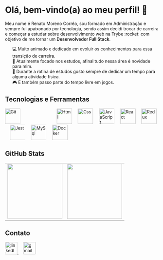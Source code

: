 # Olá, bem-vindo(a) ao meu perfil! 👋

<p>Meu nome é Renato Moreno Corrêa, sou formado em Administração e sempre fui apaixonado por tecnologia, sendo assim decidi trocar de carreira e começar a estudar sobre desenvolvimento web na Trybe :rocket: com objetivo de me tornar um <b>Desenvolvedor Full Stack</b>.</p>

<ul style="list-style-type:none">
  <li>💻 Muito animado e dedicado em evoluir os conhecimentos para essa transição de carreira.</li>
  <li>📖 Atualmente focado nos estudos, afinal tudo nessa área é novidade para mim.</li>
  <li>🏃 Durante a rotina de estudos gosto sempre de dedicar um tempo para alguma atividade física.</li>
  <li>🎮 E também passo parte do tempo livre em jogos.</li>
</ul>

## Tecnologias e Ferramentas
<div>
  <img alt="Git" height="50" width="50" style="margin-right: 100px;" src="https://cdn.jsdelivr.net/gh/devicons/devicon/icons/git/git-original.svg">
  &nbsp
  &nbsp
  <img alt="Html" height="50" width="50" src="https://cdn.jsdelivr.net/gh/devicons/devicon/icons/html5/html5-original.svg">
  &nbsp
  &nbsp
  <img alt="Css" height="50" width="50" src="https://cdn.jsdelivr.net/gh/devicons/devicon/icons/css3/css3-original.svg">
  &nbsp
  &nbsp
  <img alt="JavaScript" height="50" width="50" src="https://cdn.jsdelivr.net/gh/devicons/devicon/icons/javascript/javascript-original.svg">
  &nbsp
  &nbsp
  <img alt="React" height="50" width="50" src="https://cdn.jsdelivr.net/gh/devicons/devicon/icons/react/react-original.svg">
  &nbsp
  &nbsp
  <img alt="Redux" height="50" width="50" src="https://cdn.jsdelivr.net/gh/devicons/devicon/icons/redux/redux-original.svg">
  &nbsp
  &nbsp
  <img alt="Jest" height="50" width="50" src="https://cdn.jsdelivr.net/gh/devicons/devicon/icons/jest/jest-plain.svg">
  &nbsp
  &nbsp
  <img alt="MySql" height="50" width="50" src="https://cdn.jsdelivr.net/gh/devicons/devicon/icons/mysql/mysql-original-wordmark.svg">
  &nbsp
  &nbsp
  <img alt="Docker" height="50" width="50" src="https://cdn.jsdelivr.net/gh/devicons/devicon/icons/docker/docker-original.svg" />
</div>

## GitHub Stats
<table>
  <tr>
    <td>
      <a href="https://github.com/ree1moreno" target="_blank">
        <img align="center" height="180em" src="https://github-readme-stats.vercel.app/api?username=ree1moreno&show_icons=true&theme=vision-friendly-dark&include_all_commits=true&count_private=true" />
      </a>
    </td>
    <td>
      <a href="https://github.com/ree1moreno" target="_blank" target="_blank">
        <img align="center" height="180em" src="https://github-readme-stats.vercel.app/api/top-langs/?username=ree1moreno&layout=compact&langs_count=7&theme=vision-friendly-dark" />
      </a>
    </td>
  </tr>
</table>

## Contato
<div>
  <a href="https://www.linkedin.com/in/reemoreno/" target="_blank" style="margin_right: 100px">
    <img width="40px" alt="linkedIn" src="https://cdn.jsdelivr.net/gh/devicons/devicon/icons/linkedin/linkedin-original.svg" />
  </a>
  &nbsp
  &nbsp
  <a href="mailto:renats.mc@gmail.com" target="_blank">
    <img width="40px" alt="gmail" src="https://cdn.jsdelivr.net/gh/devicons/devicon/icons/google/google-original.svg" />
  </a>
</div>
